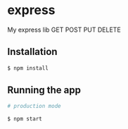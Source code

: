 # express
My express lib
GET
POST
PUT
DELETE


## Installation

```bash
$ npm install
```

## Running the app

```bash
# production mode

$ npm start

```
